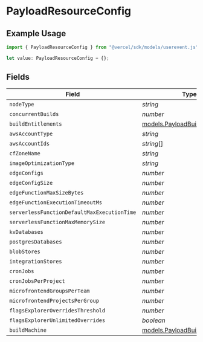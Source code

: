# PayloadResourceConfig

## Example Usage

```typescript
import { PayloadResourceConfig } from "@vercel/sdk/models/userevent.js";

let value: PayloadResourceConfig = {};
```

## Fields

| Field                                                                    | Type                                                                     | Required                                                                 | Description                                                              |
| ------------------------------------------------------------------------ | ------------------------------------------------------------------------ | ------------------------------------------------------------------------ | ------------------------------------------------------------------------ |
| `nodeType`                                                               | *string*                                                                 | :heavy_minus_sign:                                                       | N/A                                                                      |
| `concurrentBuilds`                                                       | *number*                                                                 | :heavy_minus_sign:                                                       | N/A                                                                      |
| `buildEntitlements`                                                      | [models.PayloadBuildEntitlements](../models/payloadbuildentitlements.md) | :heavy_minus_sign:                                                       | N/A                                                                      |
| `awsAccountType`                                                         | *string*                                                                 | :heavy_minus_sign:                                                       | N/A                                                                      |
| `awsAccountIds`                                                          | *string*[]                                                               | :heavy_minus_sign:                                                       | N/A                                                                      |
| `cfZoneName`                                                             | *string*                                                                 | :heavy_minus_sign:                                                       | N/A                                                                      |
| `imageOptimizationType`                                                  | *string*                                                                 | :heavy_minus_sign:                                                       | N/A                                                                      |
| `edgeConfigs`                                                            | *number*                                                                 | :heavy_minus_sign:                                                       | N/A                                                                      |
| `edgeConfigSize`                                                         | *number*                                                                 | :heavy_minus_sign:                                                       | N/A                                                                      |
| `edgeFunctionMaxSizeBytes`                                               | *number*                                                                 | :heavy_minus_sign:                                                       | N/A                                                                      |
| `edgeFunctionExecutionTimeoutMs`                                         | *number*                                                                 | :heavy_minus_sign:                                                       | N/A                                                                      |
| `serverlessFunctionDefaultMaxExecutionTime`                              | *number*                                                                 | :heavy_minus_sign:                                                       | N/A                                                                      |
| `serverlessFunctionMaxMemorySize`                                        | *number*                                                                 | :heavy_minus_sign:                                                       | N/A                                                                      |
| `kvDatabases`                                                            | *number*                                                                 | :heavy_minus_sign:                                                       | N/A                                                                      |
| `postgresDatabases`                                                      | *number*                                                                 | :heavy_minus_sign:                                                       | N/A                                                                      |
| `blobStores`                                                             | *number*                                                                 | :heavy_minus_sign:                                                       | N/A                                                                      |
| `integrationStores`                                                      | *number*                                                                 | :heavy_minus_sign:                                                       | N/A                                                                      |
| `cronJobs`                                                               | *number*                                                                 | :heavy_minus_sign:                                                       | N/A                                                                      |
| `cronJobsPerProject`                                                     | *number*                                                                 | :heavy_minus_sign:                                                       | N/A                                                                      |
| `microfrontendGroupsPerTeam`                                             | *number*                                                                 | :heavy_minus_sign:                                                       | N/A                                                                      |
| `microfrontendProjectsPerGroup`                                          | *number*                                                                 | :heavy_minus_sign:                                                       | N/A                                                                      |
| `flagsExplorerOverridesThreshold`                                        | *number*                                                                 | :heavy_minus_sign:                                                       | N/A                                                                      |
| `flagsExplorerUnlimitedOverrides`                                        | *boolean*                                                                | :heavy_minus_sign:                                                       | N/A                                                                      |
| `buildMachine`                                                           | [models.PayloadBuildMachine](../models/payloadbuildmachine.md)           | :heavy_minus_sign:                                                       | N/A                                                                      |